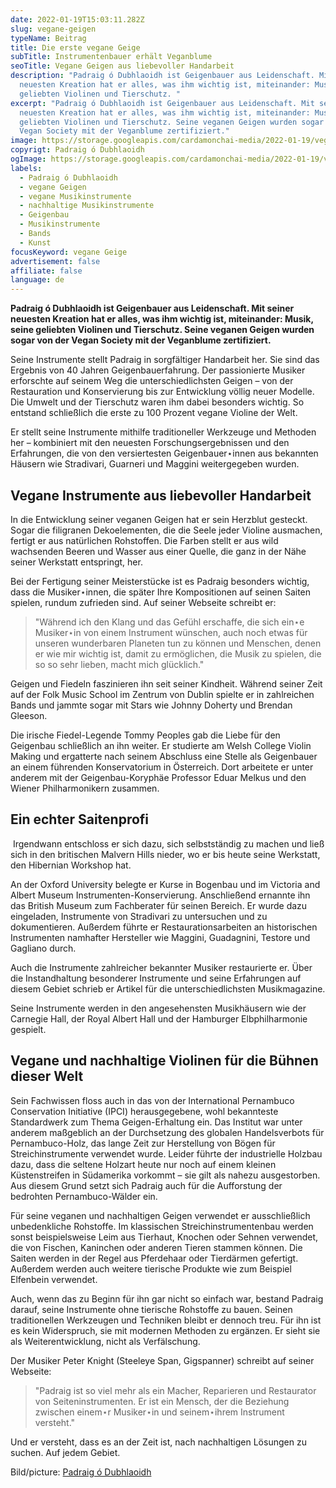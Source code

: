 ```yaml
---
date: 2022-01-19T15:03:11.282Z
slug: vegane-geigen
typeName: Beitrag
title: Die erste vegane Geige
subTitle: Instrumentenbauer erhält Veganblume
seoTitle: Vegane Geigen aus liebevoller Handarbeit
description: "Padraig ó Dubhlaoidh ist Geigenbauer aus Leidenschaft. Mit seiner
  neuesten Kreation hat er alles, was ihm wichtig ist, miteinander: Musik, seine
  geliebten Violinen und Tierschutz. "
excerpt: "Padraig ó Dubhlaoidh ist Geigenbauer aus Leidenschaft. Mit seiner
  neuesten Kreation hat er alles, was ihm wichtig ist, miteinander: Musik, seine
  geliebten Violinen und Tierschutz. Seine veganen Geigen wurden sogar von der
  Vegan Society mit der Veganblume zertifiziert."
image: https://storage.googleapis.com/cardamonchai-media/2022-01-19/vegane-geige-padraig-o-dubhlaoidh-jpg-imagine-f8f8f8_bb7448_1024_768/640.webp
copyrigt: Padraig ó Dubhlaoidh
ogImage: https://storage.googleapis.com/cardamonchai-media/2022-01-19/vegane-geige-padraig-o-dubhlaoidh-fb-png-imagine-d86828_b76d3f_1200_628/640.webp
labels:
  - Padraig ó Dubhlaoidh
  - vegane Geigen
  - vegane Musikinstrumente
  - nachhaltige Musikinstrumente
  - Geigenbau
  - Musikinstrumente
  - Bands
  - Kunst
focusKeyword: vegane Geige
advertisement: false
affiliate: false
language: de
---
```

**Padraig ó Dubhlaoidh ist Geigenbauer aus Leidenschaft. Mit seiner neuesten Kreation hat er alles, was ihm wichtig ist, miteinander: Musik, seine geliebten Violinen und Tierschutz. Seine veganen Geigen wurden sogar von der Vegan Society mit der Veganblume zertifiziert.**

Seine Instrumente stellt Padraig in sorgfältiger Handarbeit her. Sie sind das Ergebnis von 40 Jahren Geigenbauerfahrung. Der passionierte Musiker erforschte auf seinem Weg die unterschiedlichsten Geigen – von der Restauration und Konservierung bis zur Entwicklung völlig neuer Modelle. Die Umwelt und der Tierschutz waren ihm dabei besonders wichtig. So entstand schließlich die erste zu 100 Prozent vegane Violine der Welt.

Er stellt seine Instrumente mithilfe traditioneller Werkzeuge und Methoden her – kombiniert mit den neuesten Forschungsergebnissen und den Erfahrungen, die von den versiertesten Geigenbauer⋆innen aus bekannten Häusern wie Stradivari, Guarneri und Maggini weitergegeben wurden.

## Vegane Instrumente aus liebevoller Handarbeit

In die Entwicklung seiner veganen Geigen hat er sein Herzblut gesteckt. Sogar die filigranen Dekoelementen, die die Seele jeder Violine ausmachen, fertigt er aus natürlichen Rohstoffen. Die Farben stellt er aus wild wachsenden Beeren und Wasser aus einer Quelle, die ganz in der Nähe seiner Werkstatt entspringt, her.

​Bei der Fertigung seiner Meisterstücke ist es Padraig besonders wichtig, dass die Musiker⋆innen, die später Ihre Kompositionen auf seinen Saiten spielen, rundum zufrieden sind. Auf seiner Webseite schreibt er:

> "Während ich den Klang und das Gefühl erschaffe, die sich ein⋆e Musiker⋆in von einem Instrument wünschen, auch noch etwas für unseren wunderbaren Planeten tun zu können und Menschen, denen er wie mir wichtig ist, damit zu ermöglichen, die Musik zu spielen, die so so sehr lieben, macht mich glücklich."

Geigen und Fiedeln faszinieren ihn seit seiner Kindheit. Während seiner Zeit auf der Folk Music School im Zentrum von Dublin spielte er in zahlreichen Bands und jammte sogar mit Stars wie Johnny Doherty und Brendan Gleeson.
 
Die irische Fiedel-Legende Tommy Peoples gab die Liebe für den Geigenbau schließlich an ihn weiter. Er studierte am Welsh College Violin Making und ergatterte nach seinem Abschluss eine Stelle als Geigenbauer an einem führenden Konservatorium in Österreich. Dort arbeitete er unter anderem mit der Geigenbau-Koryphäe Professor Eduar Melkus und den Wiener Philharmonikern zusammen.

## Ein echter Saitenprofi
​
Irgendwann entschloss er sich dazu, sich selbstständig zu machen und ließ sich in den britischen Malvern Hills nieder, wo er bis heute seine Werkstatt, den Hibernian Workshop hat. 

An der Oxford University belegte er Kurse in Bogenbau und im Victoria and Albert Museum Instrumenten-Konservierung. Anschließend ernannte ihn das British Museum zum Fachberater für seinen Bereich. Er wurde dazu eingeladen, Instrumente von Stradivari zu untersuchen und zu dokumentieren. Außerdem führte er Restaurationsarbeiten an historischen Instrumenten 
namhafter Hersteller wie Maggini, Guadagnini, Testore und Gagliano durch.

Auch die Instrumente zahlreicher bekannter Musiker restaurierte er. Über die Instandhaltung besonderer Instrumente und seine Erfahrungen auf diesem Gebiet schrieb er Artikel für die unterschiedlichsten Musikmagazine.

Seine Instrumente werden in den angesehensten Musikhäusern wie der Carnegie Hall, der Royal Albert Hall und der Hamburger Elbphilharmonie gespielt.

## Vegane und nachhaltige Violinen für die Bühnen dieser Welt

Sein Fachwissen floss auch in das von der International Pernambuco Conservation Initiative (IPCI) herausgegebene, wohl bekannteste Standardwerk zum Thema Geigen-Erhaltung ein. Das Institut war unter anderem maßgeblich an der Durchsetzung des globalen Handelsverbots für Pernambuco-Holz, das lange Zeit zur Herstellung von Bögen für Streichinstrumente verwendet wurde. Leider führte der industrielle Holzbau dazu, dass die seltene Holzart heute nur noch auf einem kleinen Küstenstreifen in Südamerika vorkommt – sie gilt als nahezu ausgestorben. Aus diesem Grund setzt sich Padraig auch für die Aufforstung der bedrohten Pernambuco-Wälder ein.

Für seine veganen und nachhaltigen Geigen verwendet er ausschließlich unbedenkliche Rohstoffe. Im klassischen Streichinstrumentenbau werden sonst beispielsweise Leim aus Tierhaut, Knochen oder Sehnen verwendet, die von Fischen, Kaninchen oder anderen Tieren stammen können. Die Saiten werden in der Regel aus Pferdehaar oder Tierdärmen gefertigt. Außerdem werden auch weitere tierische Produkte wie zum Beispiel Elfenbein verwendet.

Auch, wenn das zu Beginn für ihn gar nicht so einfach war, bestand Padraig darauf, seine Instrumente ohne tierische Rohstoffe zu bauen. Seinen traditionellen Werkzeugen und Techniken bleibt er dennoch treu. Für ihn ist es kein Widerspruch, sie mit modernen Methoden zu ergänzen. Er sieht sie als Weiterentwicklung, nicht als Verfälschung.

Der Musiker Peter Knight (Steeleye Span, Gigspanner) schreibt auf seiner Webseite:

> "Padraig ist so viel mehr als ein Macher, Reparieren und Restaurator von Seiteninstrumenten. Er ist ein Mensch, der die Beziehung zwischen einem⋆r Musiker⋆in und seinem⋆ihrem Instrument versteht."

Und er versteht, dass es an der Zeit ist, nach nachhaltigen Lösungen zu suchen. Auf jedem Gebiet.

Bild/picture: [Padraig ó Dubhlaoidh](https://www.veganviolins.com/)